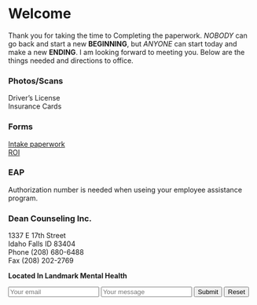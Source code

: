 # Welcome

Thank you for taking the time to Completing the paperwork.  *NOBODY* can go back and start a new **BEGINNING**, but *ANYONE* can start today and make a new **ENDING**.  I am looking forward to meeting you. Below are the things needed and directions to office.

### Photos/Scans

> 
Driver’s License     
Insurance Cards    
>    
 
### Forms
    
>
[Intake paperwork](http://google.com)    
[ROI](http://google.com) 
>    

### EAP

> 
Authorization number is needed when useing your employee assistance program.
> 

### Dean Counseling Inc.   
1337 E 17th Street   
Idaho Falls ID 83404      
Phone (208) 680-6488    
Fax (208) 202-2769   

**Located In Landmark Mental Health**
<form method="post"
    action="https://formbucket.com/f/buk_ELB6nWrb08lTFqO0BLIU3ZM0">
<input type="email" name="email" placeholder="Your email" />
<input type="text" name="message" placeholder="Your message" />
<input type="submit"/>
<input type="reset" />
</form>
